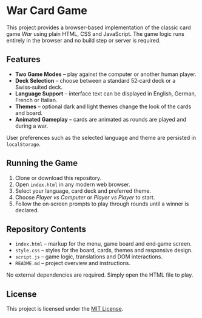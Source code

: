 # War Card Game

This project provides a browser-based implementation of the classic card game *War* using plain HTML, CSS and JavaScript. The game logic runs entirely in the browser and no build step or server is required.

## Features

- **Two Game Modes** – play against the computer or another human player.
- **Deck Selection** – choose between a standard 52‑card deck or a Swiss‑suited deck.
- **Language Support** – interface text can be displayed in English, German, French or Italian.
- **Themes** – optional dark and light themes change the look of the cards and board.
- **Animated Gameplay** – cards are animated as rounds are played and during a war.

User preferences such as the selected language and theme are persisted in `localStorage`.

## Running the Game

1. Clone or download this repository.
2. Open `index.html` in any modern web browser.
3. Select your language, card deck and preferred theme.
4. Choose *Player vs Computer* or *Player vs Player* to start.
5. Follow the on‑screen prompts to play through rounds until a winner is declared.

## Repository Contents

- `index.html` – markup for the menu, game board and end‑game screen.
- `style.css` – styles for the board, cards, themes and responsive design.
- `script.js` – game logic, translations and DOM interactions.
- `README.md` – project overview and instructions.

No external dependencies are required. Simply open the HTML file to play.

## License

This project is licensed under the [MIT License](LICENSE).
